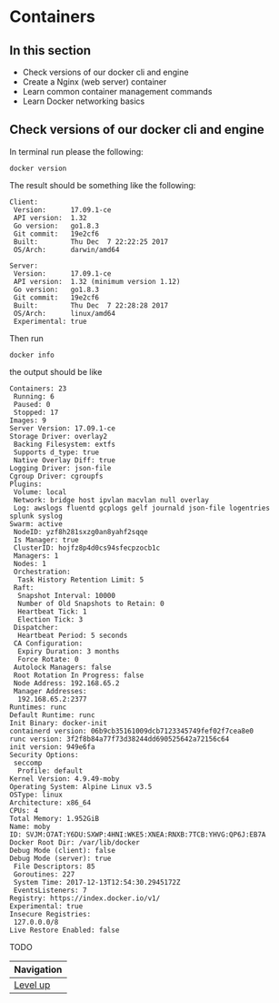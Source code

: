 # Containers #

## In this section ##

* Check versions of our docker cli and engine
* Create a Nginx (web server) container
* Learn common container management commands
* Learn Docker networking basics

## Check versions of our docker cli and engine ##

In terminal run please the following:

    docker version

The result should be something like the following:

    Client:
     Version:      17.09.1-ce
     API version:  1.32
     Go version:   go1.8.3
     Git commit:   19e2cf6
     Built:        Thu Dec  7 22:22:25 2017
     OS/Arch:      darwin/amd64

    Server:
     Version:      17.09.1-ce
     API version:  1.32 (minimum version 1.12)
     Go version:   go1.8.3
     Git commit:   19e2cf6
     Built:        Thu Dec  7 22:28:28 2017
     OS/Arch:      linux/amd64
     Experimental: true

Then run

    docker info

the output should be like

    Containers: 23
     Running: 6
     Paused: 0
     Stopped: 17
    Images: 9
    Server Version: 17.09.1-ce
    Storage Driver: overlay2
     Backing Filesystem: extfs
     Supports d_type: true
     Native Overlay Diff: true
    Logging Driver: json-file
    Cgroup Driver: cgroupfs
    Plugins:
     Volume: local
     Network: bridge host ipvlan macvlan null overlay
     Log: awslogs fluentd gcplogs gelf journald json-file logentries splunk syslog
    Swarm: active
     NodeID: yzf8h281sxzg0an8yahf2sqqe
     Is Manager: true
     ClusterID: hojfz8p4d0cs94sfecpzocb1c
     Managers: 1
     Nodes: 1
     Orchestration:
      Task History Retention Limit: 5
     Raft:
      Snapshot Interval: 10000
      Number of Old Snapshots to Retain: 0
      Heartbeat Tick: 1
      Election Tick: 3
     Dispatcher:
      Heartbeat Period: 5 seconds
     CA Configuration:
      Expiry Duration: 3 months
      Force Rotate: 0
     Autolock Managers: false
     Root Rotation In Progress: false
     Node Address: 192.168.65.2
     Manager Addresses:
      192.168.65.2:2377
    Runtimes: runc
    Default Runtime: runc
    Init Binary: docker-init
    containerd version: 06b9cb35161009dcb7123345749fef02f7cea8e0
    runc version: 3f2f8b84a77f73d38244dd690525642a72156c64
    init version: 949e6fa
    Security Options:
     seccomp
      Profile: default
    Kernel Version: 4.9.49-moby
    Operating System: Alpine Linux v3.5
    OSType: linux
    Architecture: x86_64
    CPUs: 4
    Total Memory: 1.952GiB
    Name: moby
    ID: SVJM:O7AT:Y6DU:SXWP:4HNI:WKE5:XNEA:RNXB:7TCB:YHVG:QP6J:EB7A
    Docker Root Dir: /var/lib/docker
    Debug Mode (client): false
    Debug Mode (server): true
     File Descriptors: 85
     Goroutines: 227
     System Time: 2017-12-13T12:54:30.2945172Z
     EventsListeners: 7
    Registry: https://index.docker.io/v1/
    Experimental: true
    Insecure Registries:
     127.0.0.0/8
    Live Restore Enabled: false

TODO

| Navigation               |
| ------------------------ |
| [Level up](../README.md) |
